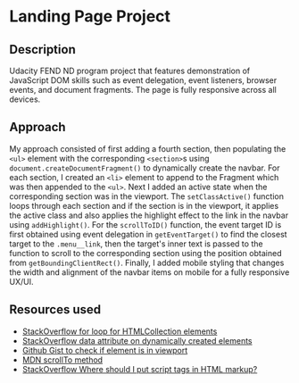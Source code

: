 # Landing Page Project

## Description

Udacity FEND ND program project that features demonstration of JavaScript DOM skills such as event delegation, event listeners, browser events, and document fragments. The page is fully responsive across all devices.

## Approach

My approach consisted of first adding a fourth section, then populating the `<ul>` element with the corresponding `<section>`s using `document.createDocumentFragment()` to dynamically create the navbar. For each section, I created an `<li>` element to append to the Fragment which was then appended to the `<ul>`. Next I added an active state when the corresponding section was in the viewport. The `setClassActive()` function loops through each section and if the section is in the viewport, it applies the active class and also applies the highlight effect to the link in the navbar using `addHighlight()`. For the `scrollToID()` function, the event target ID is first obtained using event delegation in `getEventTarget()` to find the closest target to the `.menu__link`, then the target's inner text is passed to the function to scroll to the corresponding section using the position obtained from `getBoundingClientRect()`. Finally, I added mobile styling that changes the width and alignment of the navbar items on mobile for a fully responsive UX/UI.

## Resources used

- [StackOverflow for loop for HTMLCollection elements](https://stackoverflow.com/questions/22754315/for-loop-for-htmlcollection-elements)
- [StackOverflow data attribute on dynamically created elements](https://stackoverflow.com/questions/43696733/data-attribute-on-dynamically-created-elements)
- [Github Gist to check if element is in viewport](https://gist.github.com/jjmu15/8646226)
- [MDN scrollTo method](https://developer.mozilla.org/en-US/docs/Web/API/Window/scrollTo)
- [StackOverflow Where should I put script tags in HTML markup?](https://stackoverflow.com/questions/436411/where-should-i-put-script-tags-in-html-markup)
